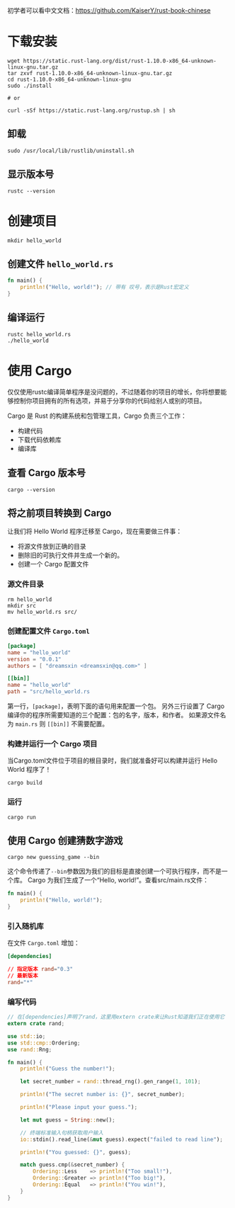 初学者可以看中文文档：https://github.com/KaiserY/rust-book-chinese

# 下载安装

```shell
wget https://static.rust-lang.org/dist/rust-1.10.0-x86_64-unknown-linux-gnu.tar.gz
tar zxvf rust-1.10.0-x86_64-unknown-linux-gnu.tar.gz
cd rust-1.10.0-x86_64-unknown-linux-gnu
sudo ./install

# or

curl -sSf https://static.rust-lang.org/rustup.sh | sh
```

## 卸载

```shell
sudo /usr/local/lib/rustlib/uninstall.sh
```

## 显示版本号

```shell
rustc --version
```

# 创建项目

```shell
mkdir hello_world
```

## 创建文件 `hello_world.rs`

```rust
fn main() {
    println!("Hello, world!"); // 带有 叹号，表示是Rust宏定义
}
```

## 编译运行

```shell
rustc hello_world.rs
./hello_world
```

# 使用 Cargo

仅仅使用rustc编译简单程序是没问题的，不过随着你的项目的增长，你将想要能够控制你项目拥有的所有选项，并易于分享你的代码给别人或别的项目。

Cargo 是 Rust 的构建系统和包管理工具，Cargo 负责三个工作：
- 构建代码
- 下载代码依赖库
- 编译库

## 查看 Cargo 版本号

```shell
cargo --version
```

## 将之前项目转换到 Cargo

让我们将 Hello World 程序迁移至 Cargo，现在需要做三件事：
- 将源文件放到正确的目录
- 删除旧的可执行文件并生成一个新的。
- 创建一个 Cargo 配置文件

### 源文件目录

```shell
rm hello_world
mkdir src
mv hello_world.rs src/
```

### 创建配置文件 `Cargo.toml`

```toml
[package]
name = "hello_world"
version = "0.0.1"
authors = [ "dreamsxin <dreamsxin@qq.com>" ]

[[bin]]
name = "hello_world"
path = "src/hello_world.rs
```

第一行，`[package]`，表明下面的语句用来配置一个包。
另外三行设置了 Cargo 编译你的程序所需要知道的三个配置：包的名字，版本，和作者。
如果源文件名为 `main.rs` 则 `[[bin]]` 不需要配置。

### 构建并运行一个 Cargo 项目

当Cargo.toml文件位于项目的根目录时，我们就准备好可以构建并运行 Hello World 程序了！
```shell
cargo build
```

### 运行

```shell
cargo run
```

## 使用 Cargo 创建猜数字游戏

```shell
cargo new guessing_game --bin
```

这个命令传递了`--bin`参数因为我们的目标是直接创建一个可执行程序，而不是一个库。
Cargo 为我们生成了一个“Hello, world!”。查看src/main.rs文件：
```rust
fn main() {
    println!("Hello, world!");
}
```

### 引入随机库

在文件 `Cargo.toml` 增加：
```toml
[dependencies]

// 指定版本 rand="0.3"
// 最新版本
rand="*"
```

### 编写代码

```rust
// 在[dependencies]声明了rand，这里用extern crate来让Rust知道我们正在使用它
extern crate rand;

use std::io;
use std::cmp::Ordering;
use rand::Rng;

fn main() {
    println!("Guess the number!");

    let secret_number = rand::thread_rng().gen_range(1, 101);

    println!("The secret number is: {}", secret_number);

    println!("Please input your guess.");

    let mut guess = String::new();

    // 终端标准输入句柄获取用户输入
    io::stdin().read_line(&mut guess).expect("failed to read line");

    println!("You guessed: {}", guess);

    match guess.cmp(&secret_number) {
        Ordering::Less    => println!("Too small!"),
        Ordering::Greater => println!("Too big!"),
        Ordering::Equal   => println!("You win!"),
    }
}
```